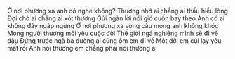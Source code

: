 Ở nơi phương xa anh có nghe không?
Thương nhớ ai chẳng ai thấu hiểu lòng
Đợi chờ ai chẳng ai xót thương
Gửi ngàn lời nói gió cuốn bay theo
Anh có ai không đây ngập ngừng
Ở nơi phương xa vòng cầu mong anh không khóc
Mong người thương môi yêu cuộc đời
Thế giới ngả nghiêng mình sẽ đi về đâu
Đứng trước ngã ba đường ai cũng ôm em đi về
Một đời em cúi lạy yêu mất rồi
Anh nói thương em chẳng phải nói thương ai